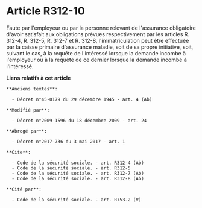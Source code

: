 # Article R312-10

Faute par l'employeur ou par la personne relevant de l'assurance obligatoire d'avoir satisfait aux obligations prévues
respectivement par les articles R. 312-4, R. 312-5, R. 312-7 et R. 312-8, l'immatriculation peut être effectuée par la caisse
primaire d'assurance maladie, soit de sa propre initiative,         soit, suivant le cas, à la requête de l'intéressé lorsque
la demande incombe à l'employeur ou à la requête de ce dernier lorsque la demande incombe à l'intéressé.

**Liens relatifs à cet article**

	**Anciens textes**:

	  - Décret n°45-0179 du 29 décembre 1945 - art. 4 (Ab)

	**Modifié par**:

	  - Décret n°2009-1596 du 18 décembre 2009 - art. 24

	**Abrogé par**:

	  - Décret n°2017-736 du 3 mai 2017 - art. 1

	**Cite**:

	  - Code de la sécurité sociale. - art. R312-4 (Ab)
	  - Code de la sécurité sociale. - art. R312-5
	  - Code de la sécurité sociale. - art. R312-7 (Ab)
	  - Code de la sécurité sociale. - art. R312-8 (Ab)

	**Cité par**:

	  - Code de la sécurité sociale. - art. R753-2 (V)
